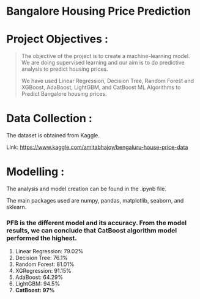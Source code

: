 # Bangalore Housing Price Prediction

# Project Objectives :
> The objective of the project is to create a machine-learning model. We are doing supervised learning and our aim is to do predictive analysis to predict housing prices.
> 
> We have used Linear Regression, Decision Tree, Random Forest and XGBoost, AdaBoost, LightGBM, and CatBoost ML Algorithms to Predict Bangalore housing prices.

# Data Collection :
The dataset is obtained from Kaggle.

Link: https://www.kaggle.com/amitabhajoy/bengaluru-house-price-data

# Modelling :
The analysis and model creation can be found in the .ipynb file.

The main packages used are numpy, pandas, matplotlib, seaborn, and sklearn.

### PFB is the different model and its accuracy. From the model results, we can conclude that CatBoost algorithm model performed the highest.

1. Linear Regression: 79.02%
2. Decision Tree: 76.1%
3. Random Forest: 81.01%
4. XGRegression: 91.15%
5. AdaBoost: 64.29%
6. LightGBM: 94.5%
7. **CatBoost: 97%**
